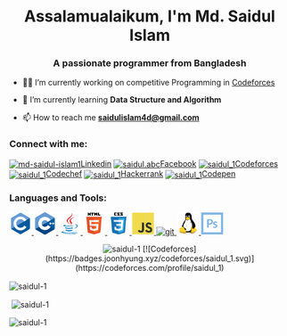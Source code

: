 <h1 align="center">Assalamualaikum, I'm Md. Saidul Islam</h1>

<h3 align="center">A passionate programmer from Bangladesh</h3>

- 🧑‍💻 I’m currently working on competitive Programming in [Codeforces](www.codeforces.com/saidul_1)

- 🌱 I’m currently learning **Data Structure and Algorithm**

- 📫 How to reach me **saidulislam4d@gmail.com**

<h3 align="left">Connect with me:</h3>

<p align="left">
<a href="https://linkedin.com/in/md-saidul-islam1" target="blank"><img align="center" src="https://raw.githubusercontent.com/rahuldkjain/github-profile-readme-generator/master/src/images/icons/Social/linked-in-alt.svg" alt="md-saidul-islam1" height="30" width="40" />Linkedin</a>
<a href="https://fb.com/saidul.abc" target="blank"><img align="center" src="https://raw.githubusercontent.com/rahuldkjain/github-profile-readme-generator/master/src/images/icons/Social/facebook.svg" alt="saidul.abc" height="30" width="40" />Facebook</a>
<a href="https://codeforces.com/profile/saidul_1" target="blank"><img align="center" src="https://raw.githubusercontent.com/rahuldkjain/github-profile-readme-generator/master/src/images/icons/Social/codeforces.svg" alt="saidul_1" height="30" width="40" />Codeforces</a>
<a href="https://www.codechef.com/users/saidul_1" target="blank"><img align="center" src="https://cdn.jsdelivr.net/npm/simple-icons@3.1.0/icons/codechef.svg" alt="saidul_1" height="30" width="40" />Codechef</a>
<a href="https://www.hackerrank.com/saidul_1" target="blank"><img align="center" src="https://raw.githubusercontent.com/rahuldkjain/github-profile-readme-generator/master/src/images/icons/Social/hackerrank.svg" alt="saidul_1" height="30" width="40" />Hackerrank</a>
<a href="https://codepen.io/saidul_1" target="blank"><img align="center" src="https://raw.githubusercontent.com/rahuldkjain/github-profile-readme-generator/master/src/images/icons/Social/codepen.svg" alt="saidul_1" height="30" width="40" />Codepen</a>
</p>

<h3 align="left">Languages and Tools:</h3>

<p align="left"> <a href="https://www.cprogramming.com/" target="_blank" rel="noreferrer"> <img src="https://raw.githubusercontent.com/devicons/devicon/master/icons/c/c-original.svg" alt="c" width="40" height="40"/> </a> <a href="https://www.w3schools.com/cpp/" target="_blank" rel="noreferrer"> <img src="https://raw.githubusercontent.com/devicons/devicon/master/icons/cplusplus/cplusplus-original.svg" alt="cplusplus" width="40" height="40"/> </a> <a href="https://www.java.com" target="_blank" rel="noreferrer"> <img src="https://raw.githubusercontent.com/devicons/devicon/master/icons/java/java-original.svg" alt="java" width="40" height="40"/> </a> <a href="https://www.w3.org/html/" target="_blank" rel="noreferrer"> <img src="https://raw.githubusercontent.com/devicons/devicon/master/icons/html5/html5-original-wordmark.svg" alt="html5" width="40" height="40"/> </a> <a href="https://www.w3schools.com/css/" target="_blank" rel="noreferrer"> <img src="https://raw.githubusercontent.com/devicons/devicon/master/icons/css3/css3-original-wordmark.svg" alt="css3" width="40" height="40"/> </a> <a href="https://developer.mozilla.org/en-US/docs/Web/JavaScript" target="_blank" rel="noreferrer"> <img src="https://raw.githubusercontent.com/devicons/devicon/master/icons/javascript/javascript-original.svg" alt="javascript" width="40" height="40"/> </a> <a href="https://git-scm.com/" target="_blank" rel="noreferrer"> <img src="https://www.vectorlogo.zone/logos/git-scm/git-scm-icon.svg" alt="git" width="40" height="40"/> </a> <a href="https://www.linux.org/" target="_blank" rel="noreferrer"> <img src="https://raw.githubusercontent.com/devicons/devicon/master/icons/linux/linux-original.svg" alt="linux" width="40" height="40"/> </a> <a href="https://www.photoshop.com/en" target="_blank" rel="noreferrer"> <img src="https://raw.githubusercontent.com/devicons/devicon/master/icons/photoshop/photoshop-line.svg" alt="photoshop" width="40" height="40"/> </a> </p>

<p align="center"> <img src="https://komarev.com/ghpvc/?username=saidul-1&label=Profile%20views&color=0e75b6&style=flat" alt="saidul-1" /> [![Codeforces](https://badges.joonhyung.xyz/codeforces/saidul_1.svg)](https://codeforces.com/profile/saidul_1)</p>

<p><img align="center" src="https://github-readme-stats.vercel.app/api/top-langs?username=saidul-1&show_icons=true&locale=en&layout=compact" alt="saidul-1" /></p>

<p>&nbsp;<img align="center" src="https://github-readme-stats.vercel.app/api?username=saidul-1&show_icons=true&locale=en" alt="saidul-1" /></p>

<p><img align="center" src="https://github-readme-streak-stats.herokuapp.com/?user=saidul-1&" alt="saidul-1" /></p>
<!--  -  I'm studing in Dept. of _Computer Science and Engineering_ at __University of Rajshahi__
- I’m interested in .....many things...
 🌱 I’m currently learning ...
- 💞️ I’m looking to collaborate on ...
- 📫 How to reach me ...-->

<!---
Saidul-1/Saidul-1 is a ✨ special ✨ repository because its `README.md` (this file) appears on your GitHub profile.
You can click the Preview link to take a look at your changes.
--->
